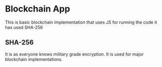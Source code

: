 # Blockchain App
This is basic blockchain Implementation that uses JS for running the code
it has used SHA-256

## SHA-256
It is as everyone knows military grade encryption. It is used for major blockchain implementations.
